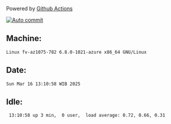 Powered by [Github Actions](https://github.com/features/actions)

[![Auto commit](https://github.com/hiage/workstation/workflows/Auto%20commit/badge.svg)](https://github.com/hiage/workstation/actions?query=workflow%3A%22Auto+commit%22)

## Machine:
```
Linux fv-az1075-782 6.8.0-1021-azure x86_64 GNU/Linux
```
## Date:
```
Sun Mar 16 13:10:58 WIB 2025
```
## Idle:
```
 13:10:58 up 3 min,  0 user,  load average: 0.72, 0.66, 0.31
```
